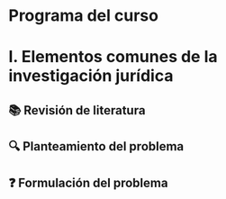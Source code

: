# Programa del curso

# I. Elementos comunes de la investigación jurídica

## 📚 Revisión de literatura

## 🔍 Planteamiento del problema

## ❓ Formulación del problema
